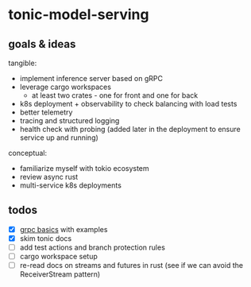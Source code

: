 # tonic-model-serving

## goals & ideas
tangible:
* implement inference server based on gRPC 
* leverage cargo workspaces 
  * at least two crates - one for front and one for back
* k8s deployment + observability to check balancing with load tests
* better telemetry
* tracing and structured logging
* health check with probing (added later in the deployment to ensure service up and running) 

conceptual:
* familiarize myself with tokio ecosystem 
* review async rust
* multi-service k8s deployments

## todos 
- [x] [grpc basics](https://grpc.io/docs/languages/python/basics/) with examples 
- [x] skim tonic docs
- [ ] add test actions and branch protection rules 
- [ ] cargo workspace setup
- [ ] re-read docs on streams and futures in rust (see if we can avoid the ReceiverStream pattern)
